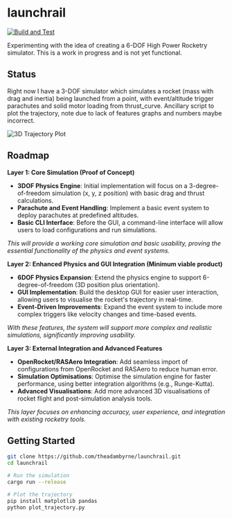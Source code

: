 # launchrail

[![Build and Test](https://github.com/theadambyrne/launchrail/actions/workflows/build_test.yml/badge.svg?branch=main)](https://github.com/theadambyrne/launchrail/actions/workflows/build_test.yml)

Experimenting with the idea of creating a 6-DOF High Power Rocketry simulator. This is a work in progress and is not yet functional.

## Status

Right now I have a 3-DOF simulator which simulates a rocket (mass with drag and inertia) being launched from a point, with event/altitude trigger parachutes and solid motor loading from thrust_curve.
Ancillary script to plot the trajectory, note due to lack of features graphs and numbers maybe incorrect.

![3D Trajectory Plot](/outputs/trajectory.png?raw=true "Trajectory")

## Roadmap

**Layer 1: Core Simulation (Proof of Concept)**

- **3DOF Physics Engine**: Initial implementation will focus on a 3-degree-of-freedom simulation (x, y, z position) with basic drag and thrust calculations.
- **Parachute and Event Handling**: Implement a basic event system to deploy parachutes at predefined altitudes.
- **Basic CLI Interface**: Before the GUI, a command-line interface will allow users to load configurations and run simulations.

*This will provide a working core simulation and basic usability, proving the essential functionality of the physics and event systems.*

**Layer 2: Enhanced Physics and GUI Integration (Minimum viable product)**

- **6DOF Physics Expansion**: Extend the physics engine to support 6-degree-of-freedom (3D position plus orientation).
- **GUI Implementation**: Build the desktop GUI for easier user interaction, allowing users to visualise the rocket's trajectory in real-time.
- **Event-Driven Improvements**: Expand the event system to include more complex triggers like velocity changes and time-based events.

*With these features, the system will support more complex and realistic simulations, significantly improving usability.*

**Layer 3: External Integration and Advanced Features**

- **OpenRocket/RASAero Integration**: Add seamless import of configurations from OpenRocket and RASAero to reduce human error.
- **Simulation Optimisations**: Optimise the simulation engine for faster performance, using better integration algorithms (e.g., Runge-Kutta).
- **Advanced Visualisations**: Add more advanced 3D visualisations of rocket flight and post-simulation analysis tools.

*This layer focuses on enhancing accuracy, user experience, and integration with existing rocketry tools.*


## Getting Started

```bash
git clone https://github.com/theadambyrne/launchrail.git
cd launchrail

# Run the simulation
cargo run --release

# Plot the trajectory
pip install matplotlib pandas
python plot_trajectory.py
```


